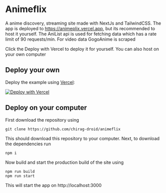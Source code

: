 # Animeflix

A anime discovery, streaming site made with NextJs and TailwindCSS. The app is deployed to https://animeplix.vercel.app, but its recommended to host it yourself.
The AniList api is used for fetching data which has a rate limit of 90 requests/min. For video data GogoAnime is scraped

Click the Deploy with Vercel to deploy it for yourself. You can also host on your own computer

## Deploy your own

Deploy the example using [Vercel](https://vercel.com):

[![Deploy with Vercel](https://vercel.com/button)](https://vercel.com/new/git/external?repository-url=https://github.com/chirag-droid/animeflix/&project-name=animeflix&repository-name=animeflix)

## Deploy on your computer

First download the repository using
```
git clone https://github.com/chirag-droid/animeflix
```

This should download this repository to your computer. Next, to download the dependencies run
```
npm i
```

Now build and start the production build of the site using
```
npm run build
npm run start
```

This will start the app on http://localhost:3000
